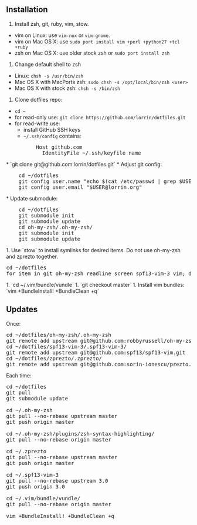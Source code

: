 Installation
------------
1. Install zsh, git, ruby, vim, stow.
  * vim on Linux: use `vim-nox` or `vim-gnome`.
  * vim on Mac OS X: use `sudo port install vim +perl +python27 +tcl +ruby`
  * zsh on Mac OS X: use older stock zsh or `sudo port install zsh`
1. Change default shell to zsh
  * Linux: `chsh -s /usr/bin/zsh`
  * Mac OS X with MacPorts zsh: `sudo chsh -s /opt/local/bin/zsh <user>`
  * Mac OS X with stock zsh: `chsh -s /bin/zsh`
1. Clone dotfiles repo:
  * `cd ~`
  * for read-only use: `git clone https://github.com/lorrin/dotfiles.git`
  * for read-write use:
      * install GitHub SSH keys
      * `~/.ssh/config` contains:
        <pre>
            Host github.com
              IdentityFile ~/.ssh/keyfile_name
</pre>
      * `git clone git@github.com:lorrin/dotfiles.git`
      * Adjust git config:
       <pre>
    cd ~/dotfiles
    git config user.name "echo $(cat /etc/passwd | grep $USER | cut -d: -f 5 | cut -d, -f1)"
    git config user.email "$USER@lorrin.org"
</pre>
  * Update submodule:
    <pre>
    cd ~/dotfiles
    git submodule init
    git submodule update
    cd oh-my-zsh/.oh-my-zsh/
    git submodule init
    git submodule update
</pre>
1. Use `stow` to install symlinks for desired items. Do not use oh-my-zsh and zprezto together.
  <pre>
cd ~/dotfiles
for item in git oh-my-zsh readline screen spf13-vim-3 vim; do stow $item; done;
</pre>
1. `cd ~/.vim/bundle/vundle`
1. `git checkout master`
1. Install vim bundles: `vim +BundleInstall! +BundleClean +q`

Updates
-------
Once:
<pre>
cd ~/dotfiles/oh-my-zsh/.oh-my-zsh
git remote add upstream git@github.com:robbyrussell/oh-my-zsh.git
cd ~/dotfiles/spf13-vim-3/.spf13-vim-3/
git remote add upstream git@github.com:spf13/spf13-vim.git
cd ~/dotfiles/zprezto/.zprezto/
git remote add upstream git@github.com:sorin-ionescu/prezto.git
</pre>

Each time:
<pre>
cd ~/dotfiles
git pull
git submodule update

cd ~/.oh-my-zsh
git pull --no-rebase upstream master
git push origin master

cd ~/.oh-my-zsh/plugins/zsh-syntax-highlighting/
git pull --no-rebase origin master

cd ~/.zprezto
git pull --no-rebase upstream master
git push origin master

cd ~/.spf13-vim-3
git pull --no-rebase upstream 3.0
git push origin 3.0

cd ~/.vim/bundle/vundle/
git pull --no-rebase origin master

vim +BundleInstall! +BundleClean +q
</pre>

